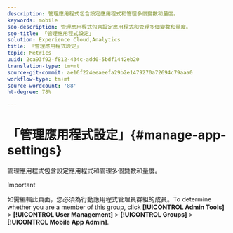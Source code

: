 ```yaml
---
description: 管理應用程式包含設定應用程式和管理多個變數和量度。
keywords: mobile
seo-description: 管理應用程式包含設定應用程式和管理多個變數和量度。
seo-title: 「管理應用程式設定」
solution: Experience Cloud,Analytics
title: 「管理應用程式設定」
topic: Metrics
uuid: 2ca93f92-f812-434c-add0-5bdf1442eb20
translation-type: tm+mt
source-git-commit: ae16f224eeaeefa29b2e1479270a72694c79aaa0
workflow-type: tm+mt
source-wordcount: '88'
ht-degree: 78%

---
```



# 「管理應用程式設定」{#manage-app-settings}

管理應用程式包含設定應用程式和管理多個變數和量度。

>[!IMPORTANT]
>
>如需編輯此頁面，您必須為行動應用程式管理員群組的成員。To determine whether you are a member of this group, click **[!UICONTROL Admin Tools]** > **[!UICONTROL User Management]** > **[!UICONTROL Groups]** > **[!UICONTROL Mobile App Admin]**.
